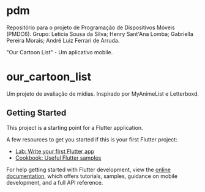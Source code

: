 # pdm
Repositório para o projeto de Programação de Dispositivos Móveis (PMDC6).
Grupo: 
Leticia Sousa da Silva; 
Henry Sant'Ana Lomba; 
Gabriella Pereira Morais; 
André Luiz Ferrari de Arruda.

"Our Cartoon List" - Um aplicativo mobile.

# our_cartoon_list
Um projeto de avaliação de mídias.
Inspirado por MyAnimeList e Letterboxd.



## Getting Started

This project is a starting point for a Flutter application.

A few resources to get you started if this is your first Flutter project:

- [Lab: Write your first Flutter app](https://docs.flutter.dev/get-started/codelab)
- [Cookbook: Useful Flutter samples](https://docs.flutter.dev/cookbook)

For help getting started with Flutter development, view the
[online documentation](https://docs.flutter.dev/), which offers tutorials,
samples, guidance on mobile development, and a full API reference.

